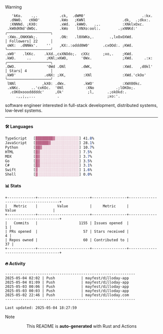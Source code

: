 > [!WARNING]
> ```>     .'.                         .lxx;                            ..    
>    'kKo.    .,.          .ck,  .dWM0'                          .:kx.   
>   .dNWO.   cKNO'         .kWo   ;KWNl                 .dk,  .;dkx:.    
>   :XNNNd. ;KX0:          .xWd.  .kWWO.   .,.          :XNklxOxc.       
>  .kW0dKNd'dWOc.          .kWo    lXNXo:ool:.        .;xNNKd:'          ╭────────────────────╮
>  :XWo.,ONKKWk;.          .ON:   .l0XWKo,.       .,lxOxOXWd.            │ Followers│ 22      │
>  oWX:  .dNNWx'.    ''    ,KX:.:oddd0W0'      .cxOOd:. ;KWd.            ╰────────────────────╯
> .xW0'   .lKKc.    .kXd.,cxXNOdo;.  cXXc      ;xo,.    ;KWd.            
> .kWO.     ..       ;KNl;xKWO,      '0Wx.              ;XWd.     .:x:   ╭────────────────────╮
> .OWO.              '0Wd .ONl       .dWK,              :XWd.   ,d0kl'   │ Stars│ 4           │
> .kW0'             .oNX: ;XK,        :XNl              :XWd.'ckOo'      ╰────────────────────╯
>  lNNl            ,kX0: .dWx.        .kWO'             :XWX00kc.        
>  .xNKc.     ..'cxKOc.  '0Nl          :XNo          .;lOKOo;.           
>   .cOKOxooodddddc'     ,Ok'           ;l,      .;okOkd:.               
>      .,,;,,...          .                      ;xo:'.                  
> ```
> <p>software engineer interested in full-stack development, distributed systems, low-level systems.</p>

---

#### 🛠️ Languages
```css
TypeScript   [████████▓░░░░░░░░░░░] 41.8%
JavaScript   [██████▓░░░░░░░░░░░░░] 28.1%
Python       [██▓░░░░░░░░░░░░░░░░░] 10.7%
HTML         [█▓░░░░░░░░░░░░░░░░░░] 7.5%
MDX          [█▓░░░░░░░░░░░░░░░░░░] 3.7%
Go           [█▓░░░░░░░░░░░░░░░░░░] 3.5%
C#           [█▓░░░░░░░░░░░░░░░░░░] 3.1%
Swift        [▓░░░░░░░░░░░░░░░░░░░] 1.6%
Shell        [▓░░░░░░░░░░░░░░░░░░░] 0.0%
```

#### 📊 Stats
```
+-------------+------------------------+----------------+--------------------------------------+
|   Metric    |         Value          |     Metric     |                Value                 |
+-------------+------------------------+----------------+--------------------------------------+
|   Commits   |                   1155 | Issues opened  |                                    1 |
| PRs opened  |                     57 | Stars received |                                    4 |
| Repos owned |                     60 | Contributed to |                                   37 |
+-------------+------------------------+----------------+--------------------------------------+
```

#### 🔥 Activity
```
------------------------------------------------------------
2025-05-04 02:02 | Push            | mayfest/dilloday-app
2025-05-04 01:09 | Push            | mayfest/dilloday-app
2025-05-03 00:06 | Push            | mayfest/dilloday-app
2025-05-03 00:03 | Push            | mayfest/dilloday-app
2025-05-02 22:46 | Push            | mayfest/dilloday.com
------------------------------------------------------------

Last updated: 2025-05-04 18:27:59
```

> [!NOTE]
> <p align="center">This README is <b>auto-generated</b> with Rust and Actions</p>